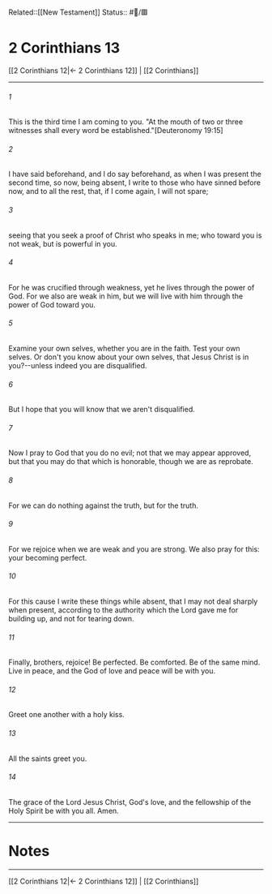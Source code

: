 Related::[[New Testament]]
Status:: #📖/🟥
# 2 Corinthians 13

[[2 Corinthians 12|← 2 Corinthians 12]] | [[2 Corinthians]]
***



###### 1 
This is the third time I am coming to you. "At the mouth of two or three witnesses shall every word be established."<crossref intro="13:1">[Deuteronomy 19:15]</crossref> 

###### 2 
I have said beforehand, and I do say beforehand, as when I was present the second time, so now, being absent, I write to those who have sinned before now, and to all the rest, that, if I come again, I will not spare; 

###### 3 
seeing that you seek a proof of Christ who speaks in me; who toward you is not weak, but is powerful in you. 

###### 4 
For he was crucified through weakness, yet he lives through the power of God. For we also are weak in him, but we will live with him through the power of God toward you. 

###### 5 
Examine your own selves, whether you are in the faith. Test your own selves. Or don't you know about your own selves, that Jesus Christ is in you?--unless indeed you are disqualified. 

###### 6 
But I hope that you will know that we aren't disqualified. 

###### 7 
Now I pray to God that you do no evil; not that we may appear approved, but that you may do that which is honorable, though we are as reprobate. 

###### 8 
For we can do nothing against the truth, but for the truth. 

###### 9 
For we rejoice when we are weak and you are strong. We also pray for this: your becoming perfect. 

###### 10 
For this cause I write these things while absent, that I may not deal sharply when present, according to the authority which the Lord gave me for building up, and not for tearing down. 

###### 11 
Finally, brothers, rejoice! Be perfected. Be comforted. Be of the same mind. Live in peace, and the God of love and peace will be with you. 

###### 12 
Greet one another with a holy kiss. 

###### 13 
All the saints greet you. 

###### 14 
The grace of the Lord Jesus Christ, God's love, and the fellowship of the Holy Spirit be with you all. Amen.

---
# Notes


***
[[2 Corinthians 12|← 2 Corinthians 12]] | [[2 Corinthians]]

